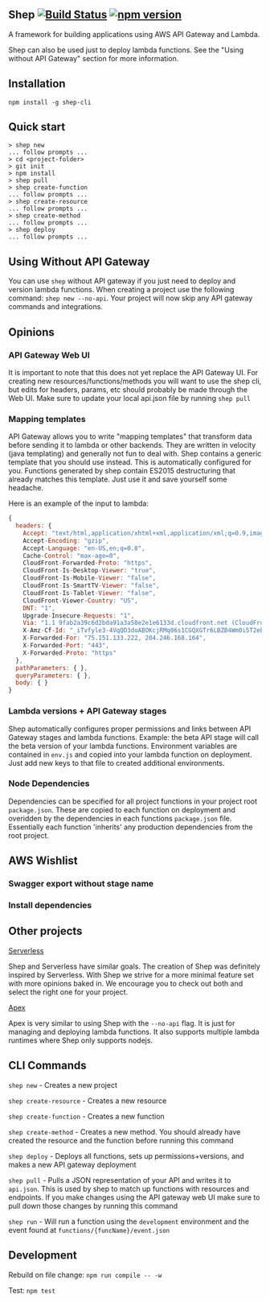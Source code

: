 ## Shep [![Build Status](https://travis-ci.org/bustlelabs/shep.svg?branch=master)](https://travis-ci.org/bustlelabs/shep) [![npm version](https://badge.fury.io/js/shep.svg)](https://badge.fury.io/js/shep)

A framework for building applications using AWS API Gateway and Lambda.

Shep can also be used just to deploy lambda functions. See the "Using without API Gateway" section for more information.

## Installation

`npm install -g shep-cli`

## Quick start

```
> shep new
... follow prompts ...
> cd <project-folder>
> git init
> npm install
> shep pull
> shep create-function
... follow prompts ...
> shep create-resource
... follow prompts ...
> shep create-method
... follow prompts ...
> shep deploy
... follow prompts ...
```

## Using Without API Gateway

You can use `shep` without API gateway if you just need to deploy and version lambda functions. When creating a project use the following command: `shep new --no-api`. Your project will now skip any API gateway commands and integrations.

## Opinions

### API Gateway Web UI

It is important to note that this does not yet replace the API Gateway UI. For creating new resources/functions/methods you will want to use the shep cli, but edits for headers, params, etc should probably be made through the Web UI. Make sure to update your local api.json file by running `shep pull`

### Mapping templates

API Gateway allows you to write "mapping templates" that transform data before sending it to lambda or other backends. They are written in velocity (java templating) and generally not fun to deal with. Shep contains a generic template that you should use instead. This is automatically configured for you. Functions generated by shep contain ES2015 destructuring that already matches this template. Just use it and save yourself some headache.

Here is an example of the input to lambda:

``` js
{
  headers: {
    Accept: "text/html,application/xhtml+xml,application/xml;q=0.9,image/webp,*/*;q=0.8",
    Accept-Encoding: "gzip",
    Accept-Language: "en-US,en;q=0.8",
    Cache-Control: "max-age=0",
    CloudFront-Forwarded-Proto: "https",
    CloudFront-Is-Desktop-Viewer: "true",
    CloudFront-Is-Mobile-Viewer: "false",
    CloudFront-Is-SmartTV-Viewer: "false",
    CloudFront-Is-Tablet-Viewer: "false",
    CloudFront-Viewer-Country: "US",
    DNT: "1",
    Upgrade-Insecure-Requests: "1",
    Via: "1.1 9fab2a39c6d2bda91a3a58e2e1e6133d.cloudfront.net (CloudFront)",
    X-Amz-Cf-Id: "_iTvfyle3-4VqQD3doABOKcjRMq06s1CGQXGTr6LBZB4Wm0i5T2ebg==",
    X-Forwarded-For: "75.151.133.222, 204.246.168.164",
    X-Forwarded-Port: "443",
    X-Forwarded-Proto: "https"
  },
  pathParameters: { },
  queryParameters: { },
  body: { }
}
```

### Lambda versions + API Gateway stages

Shep automatically configures proper permissions and links between API Gateway stages and lambda functions. Example: the beta API stage will call the beta version of your lambda functions. Environment variables are contained in `env.js` and copied into your lambda function on deployment. Just add new keys to that file to created additional environments.

### Node Dependencies

Dependencies can be specified for all project functions in your project root `package.json`. These are copied to each function on deployment and overidden by the dependencies in each functions `package.json` file. Essentially each function 'inherits' any production dependencies from the root project.

## AWS Wishlist

### Swagger export without stage name
### Install dependencies



## Other projects

[Serverless](https://github.com/serverless/serverless)

Shep and Serverless have similar goals. The creation of Shep was definitely inspired by Serverless. With Shep we strive for a more minimal feature set with more opinions baked in. We encourage you to check out both and select the right one for your project.

[Apex](https://github.com/apex/apex)

Apex is very similar to using Shep with the `--no-api` flag. It is just for managing and deploying lambda functions. It also supports multiple lambda runtimes where Shep only supports nodejs.

## CLI Commands

`shep new` - Creates a new project

`shep create-resource` - Creates a new resource

`shep create-function` - Creates a new function

`shep create-method` - Creates a new method. You should already have created the resource and the function before running this command

`shep deploy` - Deploys all functions, sets up permissions+versions, and makes a new API gateway deployment

`shep pull` - Pulls a JSON representation of your API and writes it to `api.json`. This is used by shep to match up functions with resources and endpoints. If you make changes using the API gateway web UI make sure to pull down those changes by running this command

`shep run` - Will run a function using the `development` environment and the event found at `functions/{funcName}/event.json`

## Development

Rebuild on file change: `npm run compile -- -w`

Test: `npm test`
